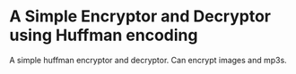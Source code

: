 # A Simple Encryptor and Decryptor using Huffman encoding
A simple huffman encryptor and decryptor. Can encrypt images and mp3s.
